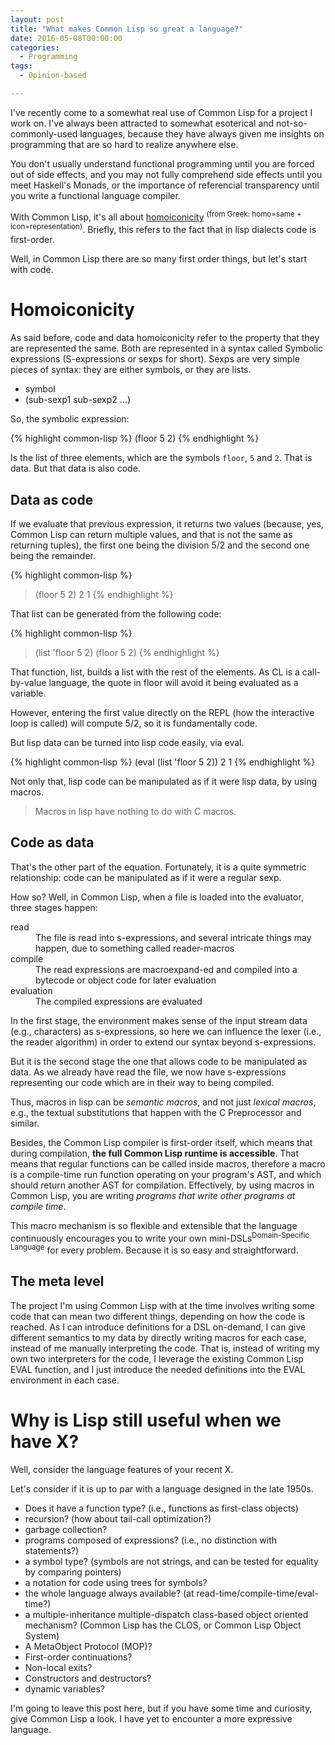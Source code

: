 ```yaml
---
layout: post
title: "What makes Common Lisp so great a language?"
date: 2016-05-08T00:00:00
categories:
  - Programming
tags:
  - Opinion-based

---
```


I've recently come to a somewhat real use of Common Lisp for a project
I work on.  I've always been attracted to somewhat esoterical and
not-so-commonly-used languages, because they have always given me
insights on programming that are so hard to realize anywhere else.

You don't usually understand functional programming until you are
forced out of side effects, and you may not fully comprehend side
effects until you meet Haskell's Monads, or the importance of
referencial transparency until you write a functional language
compiler.

With Common Lisp, it's all about [homoiconicity][homoi] <sup>(from
Greek: homo=same + icon=representation)</sup>. Briefly, this refers to
the fact that in lisp dialects code is first-order.

Well, in Common Lisp there are so many first order things, but let's
start with code.

Homoiconicity
=============

As said before, code and data homoiconicity refer to the property that
they are represented the same. Both are represented in a syntax called Symbolic
expressions (S-expressions or sexps for short). Sexps are very simple
pieces of syntax: they are either symbols, or they are lists.

<ul>
<li>symbol</li>
<li>(sub-sexp1 sub-sexp2 ...)</li>
</ul>

So, the symbolic expression:

{% highlight common-lisp %}
(floor 5 2)
{% endhighlight %}

Is the list of three elements, which are the symbols `floor`, `5` and
`2`. That is data. But that data is also code.

Data as code
------------

If we evaluate that previous expression, it returns two values (because,
yes, Common Lisp can return multiple values, and that is not the same
as returning tuples), the first one being the division 5/2 and the
second one being the remainder.

{% highlight common-lisp %}
> (floor 5 2)
2
1
{% endhighlight %}


That list can be generated from the following code:

{% highlight common-lisp %}
> (list 'floor 5 2)
(floor 5 2)
{% endhighlight %}

That function, list, builds a list with the rest of the elements. As
CL is a call-by-value language, the quote in floor will avoid it being
evaluated as a variable.

However, entering the first value directly on the REPL (how the
interactive loop is called) will compute 5/2, so it is fundamentally code.

But lisp data can be turned into lisp code easily, via eval.

{% highlight common-lisp %}
(eval (list 'floor 5 2))
2
1
{% endhighlight %}

Not only that, lisp code can be manipulated as if it were lisp data,
by using macros.

> Macros in lisp have nothing to do with C macros.


Code as data
------------

That's the other part of the equation. Fortunately, it is a quite
symmetric relationship: code can be manipulated as if it were a
regular sexp.

How so? Well, in Common Lisp, when a file is loaded into the
evaluator, three stages happen:
<dl class="dl-horizontal">
<dt>read</dt>
<dd>The file is read into s-expressions, and several intricate things
may happen, due to something called reader-macros</dd>

<dt>compile</dt>
<dd>The read expressions are macroexpand-ed and compiled into a bytecode or object code for later evaluation</dd>
<dt>evaluation</dt>
<dd>The compiled expressions are evaluated</dd>
</dl>

In the first stage, the environment makes sense of the input stream
data (e.g., characters) as s-expressions, so here we can influence the
lexer (i.e., the reader algorithm) in order to extend our syntax
beyond s-expressions.

But it is the second stage the one that allows code to be manipulated
as data. As we already have read the file, we now have s-expressions
representing our code which are in their way to being compiled.

Thus, macros in lisp can be *semantic macros*, and not just *lexical
macros*, e.g., the textual substitutions that happen with the C
Preprocessor and similar.

Besides, the Common Lisp compiler is first-order itself, which means
that during compilation, **the full Common Lisp runtime is
accessible**. That means that regular functions can be called inside
macros, therefore a macro is a compile-time run function operating on
your program's AST, and which should return another AST for
compilation. Effectively, by using macros in Common Lisp, you are
writing *programs that write other programs at compile time*.

This macro mechanism is so flexible and extensible that the language
continuously encourages you to write your own
mini-DSLs<sup>Domain-Specific Language</sup> for every
problem. Because it is so easy and straightforward.


The meta level
--------------

The project I'm using Common Lisp with at the time involves writing
some code that can mean two different things, depending on how the
code is reached. As I can introduce definitions for a DSL on-demand, I
can give different semantics to my data by directly writing macros for
each case, instead of me manually interpreting the code. That is,
instead of writing my own two interpreters for the code, I leverage
the existing Common Lisp EVAL function, and I just introduce the
needed definitions into the EVAL environment in each case.


Why is Lisp still useful when we have X?
========================================

Well, consider the language features of your recent X.

Let's consider if it is up to par with a language designed in the late 1950s.

- Does it have a function type? (i.e., functions as first-class objects)
- recursion? (how about tail-call optimization?)
- garbage collection?
- programs composed of expressions? (i.e., no distinction with statements?)
- a symbol type? (symbols are not strings, and can be tested for
  equality by comparing pointers)
- a notation for code using trees for symbols?
- the whole language always available? (at read-time/compile-time/eval-time?)
- a multiple-inheritance multiple-dispatch class-based object oriented
  mechanism? (Common Lisp has the CLOS, or Common Lisp Object System)
- A MetaObject Protocol (MOP)?
- First-order continuations?
- Non-local exits?
- Constructors and destructors?
- dynamic variables?


I'm going to leave this post here, but if you have some time and
curiosity, give Common Lisp a look. I have yet to encounter a more
expressive language.



[homoi]: https://en.wikipedia.org/wiki/Homoiconicity
